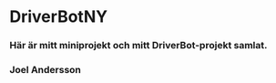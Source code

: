 # DriverBotNY
 
### Här är mitt miniprojekt och mitt DriverBot-projekt samlat. 


### Joel Andersson
